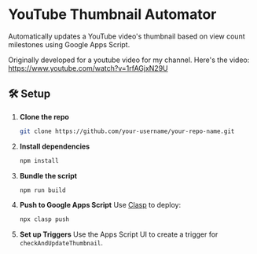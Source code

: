 # YouTube Thumbnail Automator

Automatically updates a YouTube video's thumbnail based on view count milestones using Google Apps Script.

Originally developed for a youtube video for my channel. Here's the video: https://www.youtube.com/watch?v=1rfAGjxN29U


## 🛠 Setup

1. **Clone the repo**
   ```bash
   git clone https://github.com/your-username/your-repo-name.git
   ```

2. **Install dependencies**
   ```bash
   npm install

3. **Bundle the script**
   ```bash
   npm run build
   ```

4. **Push to Google Apps Script**
   Use [Clasp](https://github.com/google/clasp) to deploy:
   ```bash
   npx clasp push
   ```

5. **Set up Triggers**
   Use the Apps Script UI to create a trigger for `checkAndUpdateThumbnail`.
